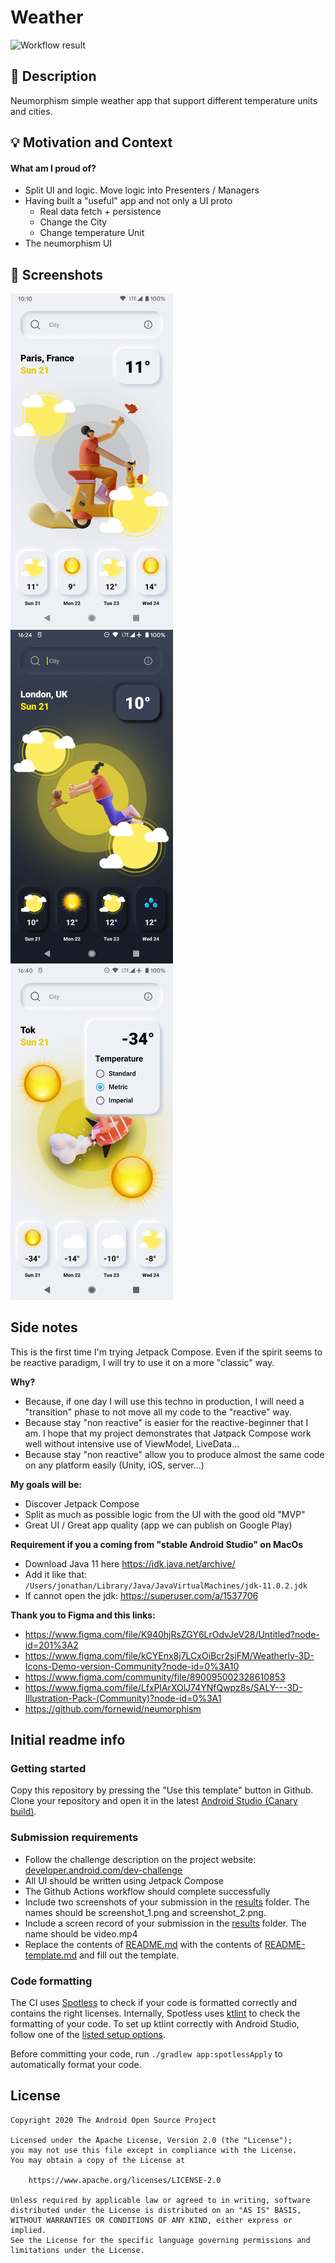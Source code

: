 # Weather

<!--- Replace <OWNER> with your Github Username and <REPOSITORY> with the name of your repository. -->
<!--- You can find both of these in the url bar when you open your repository in github. -->
![Workflow result](https://github.com/Mercandj/android-dev-challenge-compose-4/workflows/Check/badge.svg)

## :scroll: Description
<!--- Describe your app in one or two sentences -->

Neumorphism simple weather app that support different temperature units and cities.

## :bulb: Motivation and Context
<!--- Optionally point readers to interesting parts of your submission. -->
<!--- What are you especially proud of? -->

#### What am I proud of?
- Split UI and logic. Move logic into Presenters / Managers
- Having built a "useful" app and not only a UI proto
   - Real data fetch + persistence
   - Change the City
   - Change temperature Unit
- The neumorphism UI

## :camera_flash: Screenshots
<!-- You can add more screenshots here if you like -->
<img src="/results/screenshot_1_.png" width="260">&emsp;<img src="/results/screenshot_2_.png" width="260">&emsp;<img src="/results/screenshot_3.png" width="260">

## Side notes

This is the first time I'm trying Jetpack Compose.
Even if the spirit seems to be reactive paradigm, I will try to use it on a more "classic" way.

**Why?**
- Because, if one day I will use this techno in production, I will need a "transition" phase to not move all my code to the "reactive" way.
- Because stay "non reactive" is easier for the reactive-beginner that I am. I hope that my project demonstrates that Jatpack Compose work well without intensive use of ViewModel, LiveData...
- Because stay "non reactive" allow you to produce almost the same code on any platform easily (Unity, iOS, server...)

**My goals will be:**
- Discover Jetpack Compose
- Split as much as possible logic from the UI with the good old "MVP"
- Great UI / Great app quality (app we can publish on Google Play)

**Requirement if you a coming from "stable Android Studio" on MacOs**
- Download Java 11 here https://jdk.java.net/archive/
- Add it like that: `/Users/jonathan/Library/Java/JavaVirtualMachines/jdk-11.0.2.jdk`
- If cannot open the jdk: https://superuser.com/a/1537706

**Thank you to Figma and this links:**
- https://www.figma.com/file/K940hjRsZGY6LrOdvJeV28/Untitled?node-id=201%3A2
- https://www.figma.com/file/kCYEnx8j7LCxOiBcr2sjFM/Weatherly-3D-Icons-Demo-version-Community?node-id=0%3A10
- https://www.figma.com/community/file/890095002328610853
- https://www.figma.com/file/LfxPlArXOlJ74YNfQwpz8s/SALY---3D-Illustration-Pack-(Community)?node-id=0%3A1
- https://github.com/fornewid/neumorphism

## Initial readme info

### Getting started
Copy this repository by pressing the "Use this template" button in Github.
Clone your repository and open it in the latest [Android Studio (Canary build)](https://developer.android.com/studio/preview).

### Submission requirements
- Follow the challenge description on the project website: [developer.android.com/dev-challenge](https://developer.android.com/dev-challenge)
- All UI should be written using Jetpack Compose
- The Github Actions workflow should complete successfully
- Include two screenshots of your submission in the [results](results) folder. The names should be
  screenshot_1.png and screenshot_2.png.
- Include a screen record of your submission in the [results](results) folder. The name should be
  video.mp4
- Replace the contents of [README.md](README.md) with the contents of [README-template.md](README-template.md) and fill out the template.

### Code formatting
The CI uses [Spotless](https://github.com/diffplug/spotless) to check if your code is formatted correctly and contains the right licenses.
Internally, Spotless uses [ktlint](https://github.com/pinterest/ktlint) to check the formatting of your code.
To set up ktlint correctly with Android Studio, follow one of the [listed setup options](https://github.com/pinterest/ktlint#-with-intellij-idea).

Before committing your code, run `./gradlew app:spotlessApply` to automatically format your code.

## License
```
Copyright 2020 The Android Open Source Project

Licensed under the Apache License, Version 2.0 (the "License");
you may not use this file except in compliance with the License.
You may obtain a copy of the License at

    https://www.apache.org/licenses/LICENSE-2.0

Unless required by applicable law or agreed to in writing, software
distributed under the License is distributed on an "AS IS" BASIS,
WITHOUT WARRANTIES OR CONDITIONS OF ANY KIND, either express or implied.
See the License for the specific language governing permissions and
limitations under the License.
```